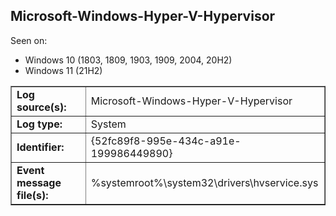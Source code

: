 ## Microsoft-Windows-Hyper-V-Hypervisor

Seen on:
* Windows 10 (1803, 1809, 1903, 1909, 2004, 20H2)
* Windows 11 (21H2)

<table border="1" class="docutils">
  <tbody>
    <tr>
      <td><b>Log source(s):</b></td>
      <td>Microsoft-Windows-Hyper-V-Hypervisor</td>
    </tr>
    <tr>
      <td><b>Log type:</b></td>
      <td>System</td>
    </tr>
    <tr>
      <td><b>Identifier:</b></td>
      <td>{52fc89f8-995e-434c-a91e-199986449890}</td>
    </tr>
    <tr>
      <td><b>Event message file(s):</b></td>
      <td>%systemroot%\system32\drivers\hvservice.sys</td>
    </tr>
  </tbody>
</table>

&nbsp;

